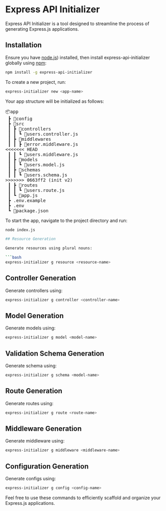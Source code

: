 # Express API Initializer

Express API Initializer is a tool designed to streamline the process of generating Express.js applications.

## Installation

Ensure you have [node.js](https://nodejs.org/)) installed, then install express-api-initializer globally using [npm](https://www.npmjs.com/):

```bash
npm install -g express-api-initializer
```

To create a new project, run:

```bash
express-initializer new <app-name>
```
Your app structure will be initialized as follows:

<pre>
📦app
 ┣ 📂config
 ┣ 📂src
 ┃ ┣ 📂controllers
 ┃ ┃ ┗ 📜users.controller.js
 ┃ ┣ 📂middlewares
 ┃ ┃ ┣ 📜error.middleware.js
<<<<<<< HEAD
 ┃ ┃ ┗ 📜users.middleware.js
 ┃ ┣ 📂models
 ┃ ┃ ┗ 📜users.model.js
 ┃ ┣ 📂schemas
 ┃ ┃ ┗ 📜users.schema.js
>>>>>>> 0663ff2 (init v2)
 ┃ ┣ 📂routes
 ┃ ┃ ┗ 📜users.route.js
 ┃ ┗ 📜app.js
 ┣ .env.example
 ┣ .env
 ┗ 📜package.json
</pre>

To start the app, navigate to the project directory and run:

```bash
node index.js

## Resource Generation

Generate resources using plural nouns:

```bash
express-initializer g resource <resource-name>
```

## Controller Generation

Generate controllers using:

```bash
express-initializer g controller <controller-name>
```

## Model Generation

Generate models using:

```bash
express-initializer g model <model-name>
```

## Validation Schema Generation

Generate schema using:

```bash
express-initializer g schema <model-name>
```

## Route Generation

Generate routes using:

```bash
express-initializer g route <route-name>
```
## Middleware Generation

Generate middleware using:

```bash
express-initializer g middleware <middleware-name>
```

## Configuration Generation

Generate configs using:

```bash
express-initializer g config <config-name>
```

Feel free to use these commands to efficiently scaffold and organize your Express.js applications.
